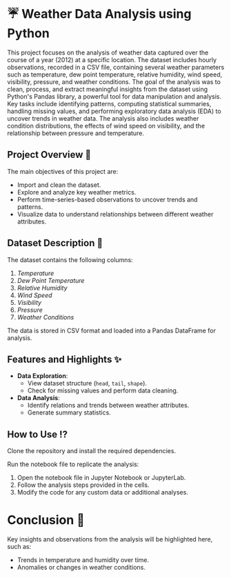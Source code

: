 
# **☔ Weather Data Analysis using Python**

This project focuses on the analysis of weather data captured over the course of a year (2012) at a specific location. The dataset includes hourly observations, recorded in a CSV file, containing several weather parameters such as temperature, dew point temperature, relative humidity, wind speed, visibility, pressure, and weather conditions. The goal of the analysis was to clean, process, and extract meaningful insights from the dataset using Python's Pandas library, a powerful tool for data manipulation and analysis. Key tasks include identifying patterns, computing statistical summaries, handling missing values, and performing exploratory data analysis (EDA) to uncover trends in weather data. The analysis also includes weather condition distributions, the effects of wind speed on visibility, and the relationship between pressure and temperature.



## Project Overview 📃
The main objectives of this project are:
- Import and clean the dataset.
- Explore and analyze key weather metrics.
- Perform time-series-based observations to uncover trends and patterns.
- Visualize data to understand relationships between different weather attributes.
## Dataset Description 📀
The dataset contains the following columns:
1. *Temperature*
2. *Dew Point Temperature*
3. *Relative Humidity*
4. *Wind Speed*
5. *Visibility*
6. *Pressure*
7. *Weather Conditions*

The data is stored in CSV format and loaded into a Pandas DataFrame for analysis.
## Features and Highlights ✨
- **Data Exploration**:
  - View dataset structure (`head`, `tail`, `shape`).
  - Check for missing values and perform data cleaning.
- **Data Analysis**:
  - Identify relations and trends between weather attributes.
  - Generate summary statistics.
## How to Use ⁉️
Clone the repository and install the required dependencies.

Run the notebook file to replicate the analysis:

1. Open the notebook file in Jupyter Notebook or JupyterLab.
2. Follow the analysis steps provided in the cells.
3. Modify the code for any custom data or additional analyses.
# Conclusion 🔹
Key insights and observations from the analysis will be highlighted here, such as:
- Trends in temperature and humidity over time.
- Anomalies or changes in weather conditions.

